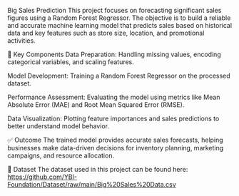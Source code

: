 Big Sales Prediction
This project focuses on forecasting significant sales figures using a Random Forest Regressor. The objective is to build a reliable and accurate machine learning model that predicts sales based on historical data and key features such as store size, location, and promotional activities.

📌 Key Components
Data Preparation: Handling missing values, encoding categorical variables, and scaling features.

Model Development: Training a Random Forest Regressor on the processed dataset.

Performance Assessment: Evaluating the model using metrics like Mean Absolute Error (MAE) and Root Mean Squared Error (RMSE).

Data Visualization: Plotting feature importances and sales predictions to better understand model behavior.

✅ Outcome
The trained model provides accurate sales forecasts, helping businesses make data-driven decisions for inventory planning, marketing campaigns, and resource allocation.

📂 Dataset
The dataset used in this project can be found here: https://github.com/YBI-Foundation/Dataset/raw/main/Big%20Sales%20Data.csv
